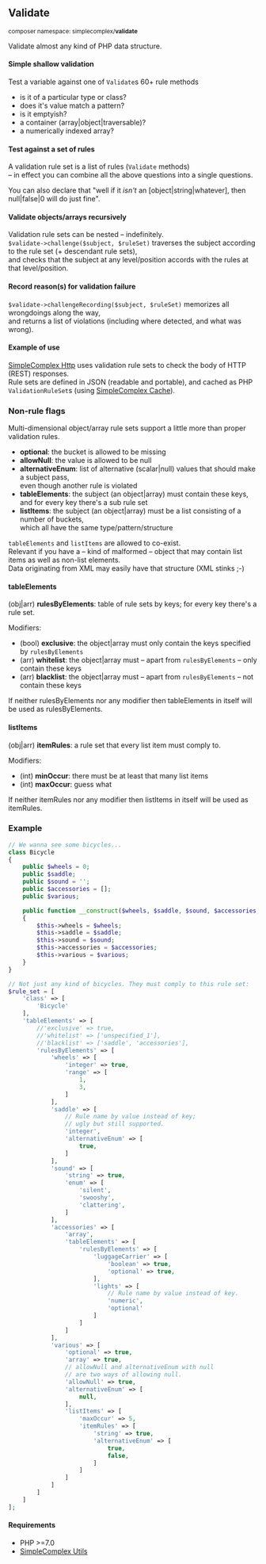 ## Validate ##
<small>composer namespace: simplecomplex/**validate**</small>

Validate almost any kind of PHP data structure.

#### Simple shallow validation ####

Test a variable against one of ```Validate```s 60+ rule methods
- is it of a particular type or class?
- does it's value match a pattern?
- is it emptyish?
- a container (array|object|traversable)?
- a numerically indexed array?

#### Test against a set of rules ####

A validation rule set is a list of rules (```Validate``` methods)  
– in effect you can combine all the above questions into a single questions.

You can also declare that "well if it _isn't_ an [object|string|whatever], then null|false|0 will do just fine".

#### Validate objects/arrays recursively ####

Validation rule sets can be nested – indefinitely.  
```$validate->challenge($subject, $ruleSet)``` traverses the subject according to the rule set (+ descendant rule sets),  
and checks that the subject at any level/position accords with the rules at that level/position.

#### Record reason(s) for validation failure ####

```$validate->challengeRecording($subject, $ruleSet)``` memorizes all wrongdoings along the way,  
and returns a list of violations (including where detected, and what was wrong).

#### Example of use ####

[SimpleComplex Http](https://github.com/simplecomplex/php-http) uses validation rule sets to check the body of HTTP (REST) responses.  
Rule sets are defined in JSON (readable and portable), and cached as PHP ```ValidationRuleSet```s (using [SimpleComplex Cache](https://github.com/simplecomplex/php-cache)).  

### Non-rule flags ###

Multi-dimensional object/array rule sets support a little more than proper validation rules.

- **optional**: the bucket is allowed to be missing
- **allowNull**: the value is allowed to be null
- **alternativeEnum**: list of alternative (scalar|null) values that should make a subject pass,  
even though another rule is violated
- **tableElements**: the subject (an object|array) must contain these keys,  
and for every key there's a sub rule set
- **listItems**: the subject (an object|array) must be a list consisting of a number of buckets,  
which all have the same type/pattern/structure 

```tableElements``` and ```listItems``` are allowed to co-exist.  
Relevant if you have a – kind of malformed – object that may contain list items as well as non-list elements.  
Data originating from XML may easily have that structure (XML stinks ;-)

#### tableElements ####

(obj|arr) **rulesByElements**: table of rule sets by keys; for every key there's a rule set.

Modifiers:
- (bool) **exclusive**: the object|array must only contain the keys specified by ```rulesByElements```
- (arr) **whitelist**: the object|array must – apart from ```rulesByElements``` – only contain these keys
- (arr) **blacklist**: the object|array must – apart from ```rulesByElements``` – not contain these keys

If neither rulesByElements nor any modifier then tableElements in itself will be used as rulesByElements.


#### listItems ####

(obj|arr) **itemRules**: a rule set that every list item must comply to.

Modifiers:
- (int) **minOccur**: there must be at least that many list items
- (int) **maxOccur**: guess what

If neither itemRules nor any modifier then listItems in itself will be used as itemRules.

### Example ###

```php
// We wanna see some bicycles...
class Bicycle
{
    public $wheels = 0;
    public $saddle;
    public $sound = '';
    public $accessories = [];
    public $various;

    public function __construct($wheels, $saddle, $sound, $accessories, $various)
    {
        $this->wheels = $wheels;
        $this->saddle = $saddle;
        $this->sound = $sound;
        $this->accessories = $accessories;
        $this->various = $various;
    }
}

// Not just any kind of bicycles. They must comply to this rule set:
$rule_set = [
    'class' => [
        'Bicycle'
    ],
    'tableElements' => [
        //'exclusive' => true,
        //'whitelist' => ['unspecified_1'],
        //'blacklist' => ['saddle', 'accessories'],
        'rulesByElements' => [
            'wheels' => [
                'integer' => true,
                'range' => [
                    1,
                    3,
                ]
            ],
            'saddle' => [
                // Rule name by value instead of key;
                // ugly but still supported.
                'integer',
                'alternativeEnum' => [
                    true,
                ]
            ],
            'sound' => [
                'string' => true,
                'enum' => [
                    'silent',
                    'swooshy',
                    'clattering',
                ]
            ],
            'accessories' => [
                'array',
                'tableElements' => [
                    'rulesByElements' => [
                        'luggageCarrier' => [
                            'boolean' => true,
                            'optional' => true,
                        ],
                        'lights' => [
                            // Rule name by value instead of key.
                            'numeric',
                            'optional'
                        ]
                    ]
                ]
            ],
            'various' => [
                'optional' => true,
                'array' => true,
                // allowNull and alternativeEnum with null
                // are two ways of allowing null.
                'allowNull' => true,
                'alternativeEnum' => [
                    null,
                ],
                'listItems' => [
                    'maxOccur' => 5,
                    'itemRules' => [
                        'string' => true,
                        'alternativeEnum' => [
                            true,
                            false,
                        ]
                    ]
                ]
            ]
        ]
    ]
];
```

#### Requirements ####

- PHP >=7.0
- [SimpleComplex Utils](https://github.com/simplecomplex/php-utils)
